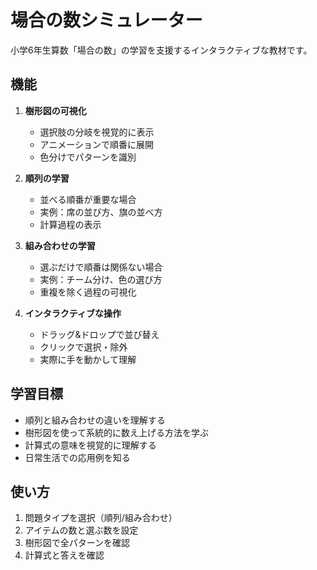 # 場合の数シミュレーター

小学6年生算数「場合の数」の学習を支援するインタラクティブな教材です。

## 機能

1. **樹形図の可視化**
   - 選択肢の分岐を視覚的に表示
   - アニメーションで順番に展開
   - 色分けでパターンを識別

2. **順列の学習**
   - 並べる順番が重要な場合
   - 実例：席の並び方、旗の並べ方
   - 計算過程の表示

3. **組み合わせの学習**
   - 選ぶだけで順番は関係ない場合
   - 実例：チーム分け、色の選び方
   - 重複を除く過程の可視化

4. **インタラクティブな操作**
   - ドラッグ&ドロップで並び替え
   - クリックで選択・除外
   - 実際に手を動かして理解

## 学習目標

- 順列と組み合わせの違いを理解する
- 樹形図を使って系統的に数え上げる方法を学ぶ
- 計算式の意味を視覚的に理解する
- 日常生活での応用例を知る

## 使い方

1. 問題タイプを選択（順列/組み合わせ）
2. アイテムの数と選ぶ数を設定
3. 樹形図で全パターンを確認
4. 計算式と答えを確認